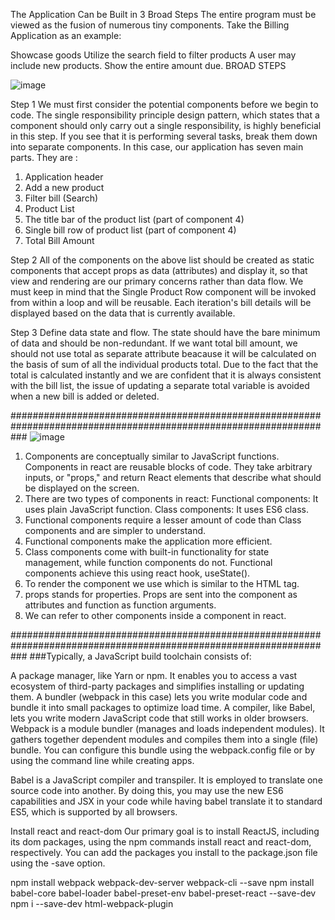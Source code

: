 
The Application Can be Built in 3 Broad Steps
The entire program must be viewed as the fusion of numerous tiny components. Take the Billing Application as an example:

Showcase goods
Utilize the search field to filter products
A user may include new products.
Show the entire amount due.
BROAD STEPS

![image](https://github.com/saikrishnaKrish/ReactWithJavascript/assets/82278675/01b3c691-747e-4ad1-9724-5e68b7e7b7e5)


Step 1
We must first consider the potential components before we begin to code. The single responsibility principle design pattern, which states that a component should only carry out a single responsibility, is highly beneficial in this step. If you see that it is performing several tasks, break them down into separate components. In this case, our application has seven main parts. They are :

1. Application header
2. Add a new product
3. Filter bill (Search)
4. Product List
5. The title bar of the product list (part of component 4)
6. Single bill row of product list (part of component 4)
7. Total Bill Amount

Step 2
All of the components on the above list should be created as static components that accept props as data (attributes) and display it, so that view and rendering are our primary concerns rather than data flow. We must keep in mind that the Single Product Row component will be invoked from within a loop and will be reusable. Each iteration's bill details will be displayed based on the data that is currently available.

Step 3
Define data state and flow. The state should have the bare minimum of data and should be non-redundant. If we want total bill amount, we should not use total as separate attribute beacause it will be calculated on the basis of sum of all the individual products total. Due to the fact that the total is calculated instantly and we are confident that it is always consistent with the bill list, the issue of updating a separate total variable is avoided when a new bill is added or deleted.

###################################################################################################################
![image](https://github.com/saikrishnaKrish/ReactWithJavascript/assets/82278675/48cf2aa8-08eb-439f-9a3a-de725b7a26d9)




1. Components are conceptually similar to JavaScript functions. Components in react are reusable blocks of code. They take arbitrary inputs, or "props," and return React elements that describe what should be displayed on the screen.
2. There are two types of components in react:
    Functional components: It uses plain JavaScript function.
    Class components: It uses ES6 class.
3. Functional components require a lesser amount of code than Class components and are simpler to understand.
4. Functional components make the application more efficient.
5. Class components come with built-in functionality for state management, while function components do not. Functional components achieve this using react hook, useState().
6. To render the component we use which is similar to the HTML tag.
7. props stands for properties. Props are sent into the component as attributes and function as function arguments.
8. We can refer to other components inside a component in react.
















###################################################################################################################
###Typically, a JavaScript build toolchain consists of:

A package manager, like Yarn or npm. It enables you to access a vast ecosystem of third-party packages and simplifies installing or updating them.
A bundler (webpack in this case) lets you write modular code and bundle it into small packages to optimize load time.
A compiler, like Babel, lets you write modern JavaScript code that still works in older browsers.
Webpack is a module bundler (manages and loads independent modules). It gathers together dependent modules and compiles them into a single (file) bundle. You can configure this bundle using the webpack.config file or by using the command line while creating apps.

Babel is a JavaScript compiler and transpiler. It is employed to translate one source code into another. By doing this, you may use the new ES6 capabilities and JSX in your code while having babel translate it to standard ES5, which is supported by all browsers.


Install react and react-dom Our primary goal is to install ReactJS, including its dom packages, using the npm commands install react and react-dom, respectively. You can add the packages you install to the package.json file using the -save option.

npm install webpack webpack-dev-server webpack-cli --save
npm install babel-core babel-loader babel-preset-env babel-preset-react  --save-dev
npm i --save-dev html-webpack-plugin
